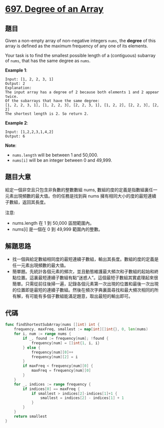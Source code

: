 # [697. Degree of an Array](https://leetcode.com/problems/degree-of-an-array/)


## 題目

Given a non-empty array of non-negative integers `nums`, the **degree** of this array is defined as the maximum frequency of any one of its elements.

Your task is to find the smallest possible length of a (contiguous) subarray of `nums`, that has the same degree as `nums`.

**Example 1**:

```
Input: [1, 2, 2, 3, 1]
Output: 2
Explanation: 
The input array has a degree of 2 because both elements 1 and 2 appear twice.
Of the subarrays that have the same degree:
[1, 2, 2, 3, 1], [1, 2, 2, 3], [2, 2, 3, 1], [1, 2, 2], [2, 2, 3], [2, 2]
The shortest length is 2. So return 2.

```

**Example 2**:

```
Input: [1,2,2,3,1,4,2]
Output: 6
```

**Note**:

- `nums.length` will be between 1 and 50,000.
- `nums[i]` will be an integer between 0 and 49,999.


## 題目大意

給定一個非空且只包含非負數的整數數組 nums, 數組的度的定義是指數組裏任一元素出現頻數的最大值。你的任務是找到與 nums 擁有相同大小的度的最短連續子數組，返回其長度。

注意:

- nums.length 在 1 到 50,000 區間範圍內。
- nums[i] 是一個在 0 到 49,999 範圍內的整數。


## 解題思路

- 找一個與給定數組相同度的最短連續子數組，輸出其長度。數組的度的定義是任一元素出現頻數的最大值。
- 簡單題。先統計各個元素的頻次，並且動態維護最大頻次和子數組的起始和終點位置。這裏最短連續子數組有點“迷惑人”。這個最短子數組其實處理起來很簡單。只需從前往後掃一遍，記錄各個元素第一次出現的位置和最後一次出現的位置即是最短的連續子數組。然後在頻次字典裏面尋找和最大頻次相同的所有解，有可能有多個子數組能滿足題意，取出最短的輸出即可。

## 代碼

```go
func findShortestSubArray(nums []int) int {
	frequency, maxFreq, smallest := map[int][]int{}, 0, len(nums)
	for i, num := range nums {
		if _, found := frequency[num]; !found {
			frequency[num] = []int{1, i, i}
		} else {
			frequency[num][0]++
			frequency[num][2] = i
		}
		if maxFreq < frequency[num][0] {
			maxFreq = frequency[num][0]
		}
	}
	for _, indices := range frequency {
		if indices[0] == maxFreq {
			if smallest > indices[2]-indices[1]+1 {
				smallest = indices[2] - indices[1] + 1
			}
		}
	}
	return smallest
}
```